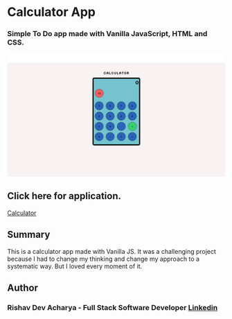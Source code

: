 #   Calculator App 

### Simple To Do app made with Vanilla JavaScript, HTML and CSS.

![Calculator](./Calculator.png)


## Click here for application. 
[Calculator](https://ris345.github.io/calculator-app.github.io/)




## Summary
This is a calculator app made with Vanilla JS. It was a challenging project because I had to change my thinking and change my approach to a systematic way. But I loved every moment of it. 

## Author

### Rishav Dev Acharya - Full Stack Software Developer  [Linkedin](https://www.linkedin.com/in/rishav-acharya-0482051a7/)
